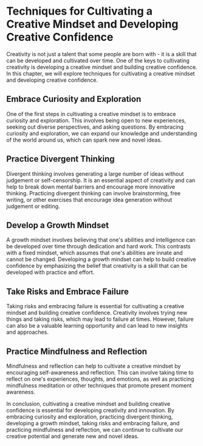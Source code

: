 Techniques for Cultivating a Creative Mindset and Developing Creative Confidence
===========================================================================================================================

Creativity is not just a talent that some people are born with - it is a skill that can be developed and cultivated over time. One of the keys to cultivating creativity is developing a creative mindset and building creative confidence. In this chapter, we will explore techniques for cultivating a creative mindset and developing creative confidence.

Embrace Curiosity and Exploration
---------------------------------

One of the first steps in cultivating a creative mindset is to embrace curiosity and exploration. This involves being open to new experiences, seeking out diverse perspectives, and asking questions. By embracing curiosity and exploration, we can expand our knowledge and understanding of the world around us, which can spark new and novel ideas.

Practice Divergent Thinking
---------------------------

Divergent thinking involves generating a large number of ideas without judgement or self-censorship. It is an essential aspect of creativity and can help to break down mental barriers and encourage more innovative thinking. Practicing divergent thinking can involve brainstorming, free writing, or other exercises that encourage idea generation without judgement or editing.

Develop a Growth Mindset
------------------------

A growth mindset involves believing that one's abilities and intelligence can be developed over time through dedication and hard work. This contrasts with a fixed mindset, which assumes that one's abilities are innate and cannot be changed. Developing a growth mindset can help to build creative confidence by emphasizing the belief that creativity is a skill that can be developed with practice and effort.

Take Risks and Embrace Failure
------------------------------

Taking risks and embracing failure is essential for cultivating a creative mindset and building creative confidence. Creativity involves trying new things and taking risks, which may lead to failure at times. However, failure can also be a valuable learning opportunity and can lead to new insights and approaches.

Practice Mindfulness and Reflection
-----------------------------------

Mindfulness and reflection can help to cultivate a creative mindset by encouraging self-awareness and reflection. This can involve taking time to reflect on one's experiences, thoughts, and emotions, as well as practicing mindfulness meditation or other techniques that promote present moment awareness.

In conclusion, cultivating a creative mindset and building creative confidence is essential for developing creativity and innovation. By embracing curiosity and exploration, practicing divergent thinking, developing a growth mindset, taking risks and embracing failure, and practicing mindfulness and reflection, we can continue to cultivate our creative potential and generate new and novel ideas.
